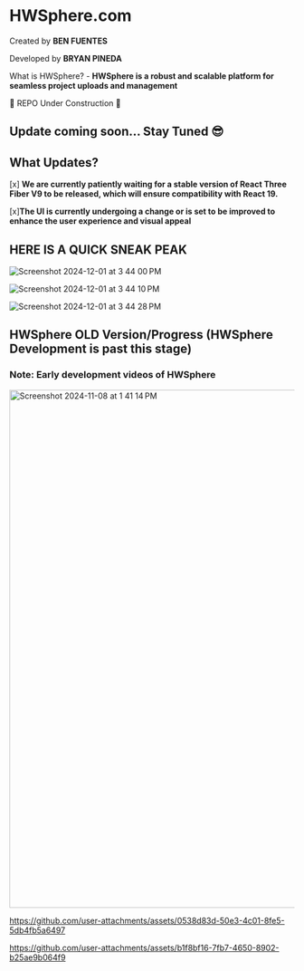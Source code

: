 #  HWSphere.com

  Created by **BEN FUENTES**

  Developed by **BRYAN PINEDA**


  What is HWSphere?
    - **HWSphere is a robust and scalable platform for seamless project uploads and management** 





🚧 REPO Under Construction 🚧



## Update coming soon... Stay Tuned 😎 

## What Updates?

 [x] **We are currently patiently waiting for a stable version of React Three Fiber V9 to be released, which will ensure compatibility with React 19.**
 
 [x]**The UI is currently undergoing a change or is set to be improved to enhance the user experience and visual appeal**

  
  
  


## HERE IS A QUICK SNEAK PEAK
![Screenshot 2024-12-01 at 3 44 00 PM](https://github.com/user-attachments/assets/847dc3d1-bd0e-4163-b15b-f189bcb8c7e0)

![Screenshot 2024-12-01 at 3 44 10 PM](https://github.com/user-attachments/assets/dc0ff14f-e3c4-492e-a457-ed662924f0da)

![Screenshot 2024-12-01 at 3 44 28 PM](https://github.com/user-attachments/assets/0fb1c13c-3222-4b48-9340-b033fd2447ed)


## HWSphere OLD Version/Progress (HWSphere Development is past this stage)

### Note: Early development videos of HWSphere


<img width="915" alt="Screenshot 2024-11-08 at 1 41 14 PM" src="https://github.com/user-attachments/assets/0df3fbf5-225f-4e91-baf1-18f1785c1794" />


https://github.com/user-attachments/assets/0538d83d-50e3-4c01-8fe5-5db4fb5a6497



https://github.com/user-attachments/assets/b1f8bf16-7fb7-4650-8902-b25ae9b064f9

